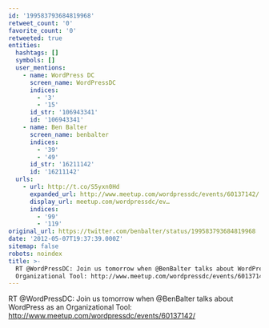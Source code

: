 ```yaml
---
id: '199583793684819968'
retweet_count: '0'
favorite_count: '0'
retweeted: true
entities:
  hashtags: []
  symbols: []
  user_mentions:
    - name: WordPress DC
      screen_name: WordPressDC
      indices:
        - '3'
        - '15'
      id_str: '106943341'
      id: '106943341'
    - name: Ben Balter
      screen_name: benbalter
      indices:
        - '39'
        - '49'
      id_str: '16211142'
      id: '16211142'
  urls:
    - url: http://t.co/S5yxn0Hd
      expanded_url: http://www.meetup.com/wordpressdc/events/60137142/
      display_url: meetup.com/wordpressdc/ev…
      indices:
        - '99'
        - '119'
original_url: https://twitter.com/benbalter/status/199583793684819968
date: '2012-05-07T19:37:39.000Z'
sitemap: false
robots: noindex
title: >-
  RT @WordPressDC: Join us tomorrow when @BenBalter talks about WordPress as an
  Organizational Tool: http://www.meetup.com/wordpressdc/events/60137142/
---
```


RT @WordPressDC: Join us tomorrow when @BenBalter talks about WordPress as an Organizational Tool: http://www.meetup.com/wordpressdc/events/60137142/